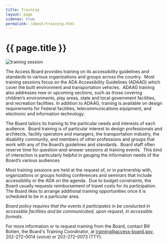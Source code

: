 ```yaml
---
title: Training
layout: page
sidenav: true
permalink: /about/training.html
---
```


# {{ page.title }}

![training session](classroom.jpg)

The Access Board provides training on its accessibility guidelines and standards to various organizations and groups across the country.&nbsp;
Most training sessions focus on the ADA Accessibility Guidelines (ADAAG) which cover the built environment and transportation vehicles.&nbsp; ADAAG training also addresses new or upcoming sections, such as those covering children’s environments, play areas, state and local government facilities, and recreation facilities. In addition to ADAAG, training is available on design requirements for Federal facilities, telecommunications equipment, and electronic and information technology.

The Board tailors its training to the particular needs and interests of each audience.&nbsp;
Board training is of particular interest to design professionals and architects, facility operators and managers, the transportation industry, the disability community, and members of other professions and groups that work with any of the Board’s guidelines and standards.&nbsp;
Board staff often reserve time for question-and-answer sessions at training events.&nbsp;
This kind of interaction is particularly helpful in gauging the information needs of the Board’s various audiences

Most training sessions are held at the request of, or in partnership with, organizations or groups holding conferences and seminars that include accessibility or the ADA on the agenda.&nbsp;
Due to budget constraints, the Board usually requests reimbursement of travel costs for its participation.&nbsp;
The Board likes to arrange additional training opportunities once it is scheduled to be in a particular area.

_Board policy requires that the events it participates in be conducted in accessible facilities and be communicated, upon request, in accessible formats._ 

For more information or to request training from the Board, contact Bill Botten, the Board's Training Coordinator, at [training@access-board.gov](mailto:training@access-board.gov), 202-272-0014 (voice) or 202-272-0073 (TTY).
